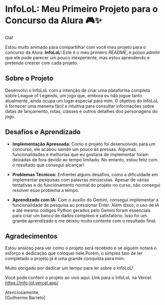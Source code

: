 # InfoLoL: Meu Primeiro Projeto para o Concurso da Alura 🎮✨

Olá!

Estou muito animado para compartilhar com você meu projeto para o concurso da Alura: **InfoLoL**! Este é o meu primeiro *README*, e posso admitir que ele pode parecer um pouco inexperiente, mas estou aprendendo e pretendo crescer com cada projeto.

## Sobre o Projeto

Desenvolvi o InfoLoL com a intenção de criar uma plataforma completa sobre League of Legends, um jogo que, embora eu não jogue tanto atualmente, ainda ocupa um lugar especial para mim. O objetivo do InfoLoL é fornecer uma maneira fácil e intuitiva para consultar informações sobre datas de lançamento, rotas, classes e outros detalhes dos personagens do jogo.

## Desafios e Aprendizado

- **Implementação Apressada:** Como o projeto foi desenvolvido para um concurso, ele acabou saindo um pouco às pressas. Algumas funcionalidades e melhorias que eu gostaria de implementar foram deixadas de fora devido ao tempo limitado. No entanto, estou feliz com o resultado que consegui alcançar!

- **Problemas Técnicos:** Enfrentei alguns desafios, como a dificuldade em implementar pesquisas com palavras minúsculas. Apesar de várias tentativas e do funcionamento normal do projeto no curso, não consegui resolver esse problema a tempo.

- **Aprendizado com IA:** Com o auxílio do Gemini, consegui implementar a funcionalidade de pesquisa ao pressionar Enter. Além disso, o uso de IA e até mesmo códigos Python gerados pelo Gemini foram essenciais para criar um banco de dados complexo e satisfatório. Isso foi um grande aprendizado e me deixou muito contente com o resultado final.

## Agradecimentos

Estou ansioso para ver como o projeto será recebido e se alguém notará o esforço e dedicação que coloquei nele.Porém, o simples fato de ter completado o projeto já é uma grande conquista para mim.

Muito obrigado por dedicar um tempo para ler sobre o InfoLoL!

Você pode conferir o projeto ao vivo aqui: 
Link para o InfoLoL na Vercel: https://info-lol.vercel.app/

Atenciosamente,  
[Guilherme Barreto]
